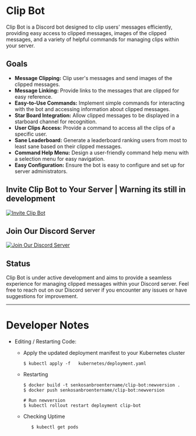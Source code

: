 # Clip Bot

Clip Bot is a Discord bot designed to clip users' messages efficiently, providing easy access to clipped messages, images of the clipped messages, and a variety of helpful commands for managing clips within your server.

## Goals
- **Message Clipping:** Clip user's messages and send images of the clipped messages.
- **Message Linking:** Provide links to the messages that are clipped for easy reference.
- **Easy-to-Use Commands:** Implement simple commands for interacting with the bot and accessing information about clipped messages.
- **Star Board Integration:** Allow clipped messages to be displayed in a starboard channel for recognition.
- **User Clips Access:** Provide a command to access all the clips of a specific user.
- **Sane Leaderboard:** Generate a leaderboard ranking users from most to least sane based on their clipped messages.
- **Command Help Menu:** Design a user-friendly command help menu with a selection menu for easy navigation.
- **Easy Configuration:** Ensure the bot is easy to configure and set up for server administrators.

## Invite Clip Bot to Your Server | Warning its still in development
[![Invite Clip Bot](https://img.shields.io/badge/Invite-Clip_Bot-blue?style=for-the-badge)](https://discord.com/oauth2/authorize?client_id=1226365381527081020&permissions=2147601600&scope=bot)

## Join Our Discord Server
[![Join Our Discord Server](https://img.shields.io/badge/Join-Discord_Server-blue?style=for-the-badge)](https://discord.gg/mm5738HDxH)

## Status
Clip Bot is under active development and aims to provide a seamless experience for managing clipped messages within your Discord server. Feel free to reach out on our Discord server if you encounter any issues or have suggestions for improvement.

---

# Developer Notes

- Editing  / Restarting Code:
  -  Apply the updated deployment manifest to your Kubernetes cluster
      ```
      $ kubectl apply -f   kubernetes/deployment.yaml
      ```

  - Restarting

     ```
     $ docker build -t senkosanbroentername/clip-bot:newversion .
     $ docker push senkosanbroentername/clip-bot:newversion
    
    # Run newversion
     $ kubectl rollout restart deployment clip-bot
    ```
  -  Checking Uptime
     ```
        $ kubectl get pods
     ```

